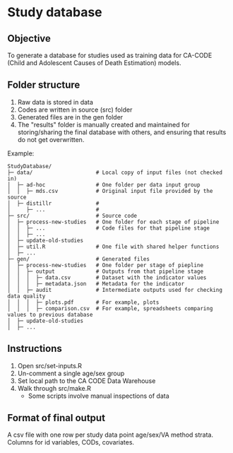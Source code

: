 # Study database

## Objective
To generate a database for studies used as training data for CA-CODE (Child and Adolescent Causes of Death Estimation) models.

## Folder structure

1. Raw data is stored in data
2. Codes are written in source (src) folder
3. Generated files are in the gen folder
4. The "results" folder is manually created and maintained for storing/sharing the final database with others, and ensuring that results do not get overwritten.

Example:
```
StudyDatabase/
├─ data/                    # Local copy of input files (not checked in)
│  ├─ ad-hoc                # One folder per data input group
│  │  ├─ mds.csv            # Original input file provided by the source
│  ├─ distillr              # 
│     ├─ ...                #
├─ src/                     # Source code
│  ├─ process-new-studies   # One folder for each stage of pipeline
│  │  ├─ ...                # Code files for that pipeline stage
│  │  ├─ ...
│  ├─ update-old-studies
│  ├─ util.R                # One file with shared helper functions
│  ├─ ... 
├─ gen/                     # Generated files
│  ├─ process-new-studies   # One folder per stage of piepline
│  │  ├─ output             # Outputs from that pipeline stage
│  │  │  ├─ data.csv        # Dataset with the indicator values
│  │  │  ├─ metadata.json   # Metadata for the indicator
│  │  ├─ audit              # Intermediate outputs used for checking data quality
│  │  │  ├─ plots.pdf       # For example, plots
│  │  │  ├─ comparison.csv  # For example, spreadsheets comparing values to previous database
│  ├─ update-old-studies   
│  ├─ ...                   
```

## Instructions

1. Open src/set-inputs.R
2. Un-comment a single age/sex group
3. Set local path to the CA CODE Data Warehouse
4. Walk through src/make.R
   - Some scripts involve manual inspections of data

## Format of final output

A csv file with one row per study data point age/sex/VA method strata. Columns for id variables, CODs, covariates.

